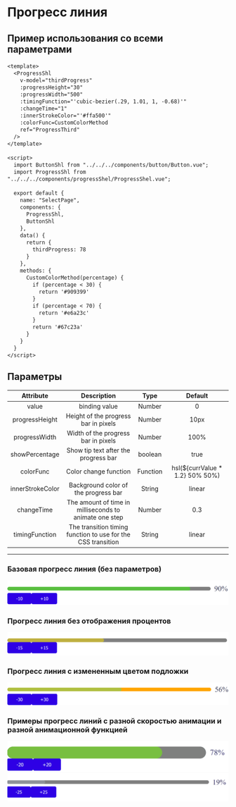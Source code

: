 # Прогресс линия

## Пример использования со всеми параметрами
```vue
<template>
  <ProgressShl
    v-model="thirdProgress"
    :progressHeight="30"
    :progressWidth="500"
    :timingFunction="'cubic-bezier(.29, 1.01, 1, -0.68)'"
    :changeTime="1"
    :innerStrokeColor="'#ffa500'"
    :colorFunc=CustomColorMethod
    ref="ProgressThird"
  />
</template>

<script>
  import ButtonShl from "../../../components/button/Button.vue";
  import ProgressShl from "../../../components/progressShel/ProgressShel.vue";
  
  export default {
    name: "SelectPage",
    components: {
      ProgressShl,
      ButtonShl
    },
    data() {
      return {
        thirdProgress: 78
      }
    },
    methods: {
      CustomColorMethod(percentage) {
        if (percentage < 30) {
          return '#909399'
        }
        if (percentage < 70) {
          return '#e6a23c'
        }
        return '#67c23a'
      }
    }
  }
</script>
```
## Параметры

|Attribute|Description          | Type   |Default|
|:-------:|:-------------------:|:------:|:-------:|
|value  |binding value        |Number  |0        |
|progressHeight |Height of the progress bar in pixels|Number|10px|
|progressWidth|Width of the progress bar in pixels|Number|100%|
|showPercentage|Show tip text after the progress bar|boolean|true|
|colorFunc|Color change function|Function|hsl(${currValue * 1.2} 50% 50%)|
|innerStrokeColor|Background color of the progress bar|String|linear|
|changeTime|The amount of time in milliseconds to animate one step|Number|0.3|
|timingFunction|The transition timing function to use for the CSS transition|String|linear|

___

### Базовая прогресс линия (без параметров)
![Basic Progress](DocAssets/Screenshot_1.png)
### Прогресс линия без отображения процентов
![Progress Without Tip](DocAssets/Screenshot_2.png)
### Прогресс линия с измененным цветом подложки
![Progress With changed background color](DocAssets/Screenshot_3.png)
### Примеры прогресс линий с разной скоростью анимации и разной анимационной функцией
![Progress](DocAssets/gif1.gif)
![Progress](DocAssets/gif2.gif)
